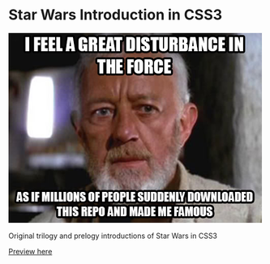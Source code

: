 # Star Wars Introduction in CSS3

![Alt text](benken.png)

Original trilogy and prelogy introductions of Star Wars in CSS3

[Preview here](https://milanricoul.com/starwars)
